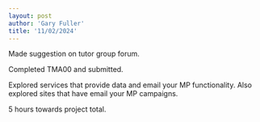 ```yaml
---
layout: post
author: 'Gary Fuller'
title: '11/02/2024'
---
```


Made suggestion on tutor group forum.

Completed TMA00 and submitted.

Explored services that provide data and email your MP functionality. Also explored sites that have email your MP campaigns.

5 hours towards project total. 
